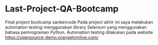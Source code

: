 # Last-Project-QA-Bootcamp

Final project bootcamp sanbercode
Pada project akhir ini saya melakukan automation testing menggunakan library Selenium yang menggunakan bahasa pemrograman Python. Automation testing dilakukan pada website https://opensource-demo.orangehrmlive.com/
